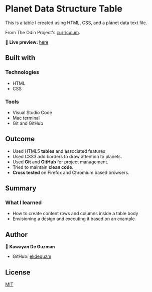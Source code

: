 # Planet Data Structure Table



This is a table I created using HTML, CSS, and a planet data text file.

From The Odin Project's [curriculum](https://www.theodinproject.com/lessons/node-path-intermediate-html-and-css-tables).

🔗 **Live preview:** [here]()

## Built with

### Technologies

* HTML
* CSS

### Tools

* Visual Studio Code
* Mac terminal
* Git and GitHub

## Outcome

* Used HTML5 **tables** and associated features
* Used CSS3 add borders to draw attention to planets.
* Used **Git** and **GitHub** for project management.
* Tried to maintain **clean code**.
* **Cross tested** on Firefox and Chromium based browsers.

## Summary

### What I learned

* How to create content rows and columns inside a table body
* Envisioning a design and executing it based on an example

## Author

👤 **Kawayan De Guzman**
* GitHub: [ekdeguzm](https://github.com/ekdeguzm)

## License
[MIT](https://choosealicense.com/licenses/mit/)
